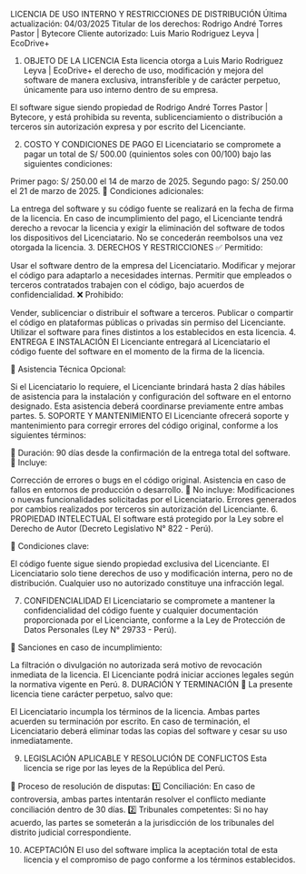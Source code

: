 LICENCIA DE USO INTERNO Y RESTRICCIONES DE DISTRIBUCIÓN
Última actualización: 04/03/2025
Titular de los derechos: Rodrigo André Torres Pastor | Bytecore
Cliente autorizado: Luis Mario Rodriguez Leyva | EcoDrive+

1. OBJETO DE LA LICENCIA
Esta licencia otorga a Luis Mario Rodriguez Leyva | EcoDrive+ el derecho de uso, modificación y mejora del software de manera exclusiva, intransferible y de carácter perpetuo, únicamente para uso interno dentro de su empresa.

El software sigue siendo propiedad de Rodrigo André Torres Pastor | Bytecore, y está prohibida su reventa, sublicenciamiento o distribución a terceros sin autorización expresa y por escrito del Licenciante.

2. COSTO Y CONDICIONES DE PAGO
El Licenciatario se compromete a pagar un total de S/ 500.00 (quinientos soles con 00/100) bajo las siguientes condiciones:

Primer pago: S/ 250.00 el 14 de marzo de 2025.
Segundo pago: S/ 250.00 el 21 de marzo de 2025.
📌 Condiciones adicionales:

La entrega del software y su código fuente se realizará en la fecha de firma de la licencia.
En caso de incumplimiento del pago, el Licenciante tendrá derecho a revocar la licencia y exigir la eliminación del software de todos los dispositivos del Licenciatario.
No se concederán reembolsos una vez otorgada la licencia.
3. DERECHOS Y RESTRICCIONES
✅ Permitido:

Usar el software dentro de la empresa del Licenciatario.
Modificar y mejorar el código para adaptarlo a necesidades internas.
Permitir que empleados o terceros contratados trabajen con el código, bajo acuerdos de confidencialidad.
❌ Prohibido:

Vender, sublicenciar o distribuir el software a terceros.
Publicar o compartir el código en plataformas públicas o privadas sin permiso del Licenciante.
Utilizar el software para fines distintos a los establecidos en esta licencia.
4. ENTREGA E INSTALACIÓN
El Licenciante entregará al Licenciatario el código fuente del software en el momento de la firma de la licencia.

📌 Asistencia Técnica Opcional:

Si el Licenciatario lo requiere, el Licenciante brindará hasta 2 días hábiles de asistencia para la instalación y configuración del software en el entorno designado.
Esta asistencia deberá coordinarse previamente entre ambas partes.
5. SOPORTE Y MANTENIMIENTO
El Licenciante ofrecerá soporte y mantenimiento para corregir errores del código original, conforme a los siguientes términos:

🔹 Duración: 90 días desde la confirmación de la entrega total del software.
🔹 Incluye:

Corrección de errores o bugs en el código original.
Asistencia en caso de fallos en entornos de producción o desarrollo.
🔹 No incluye:
Modificaciones o nuevas funcionalidades solicitadas por el Licenciatario.
Errores generados por cambios realizados por terceros sin autorización del Licenciante.
6. PROPIEDAD INTELECTUAL
El software está protegido por la Ley sobre el Derecho de Autor (Decreto Legislativo N° 822 - Perú).

📌 Condiciones clave:

El código fuente sigue siendo propiedad exclusiva del Licenciante.
El Licenciatario solo tiene derechos de uso y modificación interna, pero no de distribución.
Cualquier uso no autorizado constituye una infracción legal.

7. CONFIDENCIALIDAD
El Licenciatario se compromete a mantener la confidencialidad del código fuente y cualquier documentación proporcionada por el Licenciante, conforme a la Ley de Protección de Datos Personales (Ley N° 29733 - Perú).

📌 Sanciones en caso de incumplimiento:

La filtración o divulgación no autorizada será motivo de revocación inmediata de la licencia.
El Licenciante podrá iniciar acciones legales según la normativa vigente en Perú.
8. DURACIÓN Y TERMINACIÓN
📌 La presente licencia tiene carácter perpetuo, salvo que:

El Licenciatario incumpla los términos de la licencia.
Ambas partes acuerden su terminación por escrito.
En caso de terminación, el Licenciatario deberá eliminar todas las copias del software y cesar su uso inmediatamente.

9. LEGISLACIÓN APLICABLE Y RESOLUCIÓN DE CONFLICTOS
Esta licencia se rige por las leyes de la República del Perú.

📌 Proceso de resolución de disputas:
1️⃣ Conciliación: En caso de controversia, ambas partes intentarán resolver el conflicto mediante conciliación dentro de 30 días.
2️⃣ Tribunales competentes: Si no hay acuerdo, las partes se someterán a la jurisdicción de los tribunales del distrito judicial correspondiente.

10. ACEPTACIÓN
El uso del software implica la aceptación total de esta licencia y el compromiso de pago conforme a los términos establecidos.
